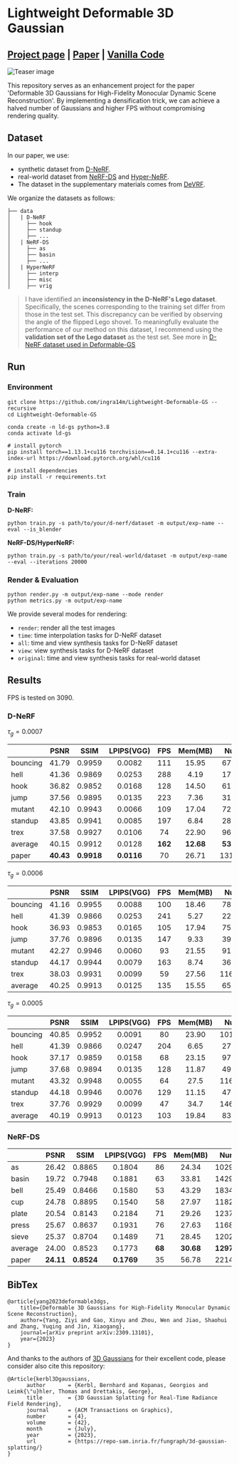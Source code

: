 # Lightweight Deformable 3D Gaussian

## [Project page](https://ingra14m.github.io/Deformable-Gaussians/) | [Paper](https://arxiv.org/abs/2309.13101) | [Vanilla Code](https://github.com/ingra14m/Deformable-3D-Gaussians) 

![Teaser image](assets/teaser.png)

This repository serves as an enhancement project for the paper 'Deformable 3D Gaussians for High-Fidelity Monocular Dynamic Scene Reconstruction'. By implementing a densification trick, we can achieve a halved number of Gaussians and higher FPS without compromising rendering quality.



## Dataset

In our paper, we use:

- synthetic dataset from [D-NeRF](https://www.albertpumarola.com/research/D-NeRF/index.html).
- real-world dataset from [NeRF-DS](https://jokeryan.github.io/projects/nerf-ds/) and [Hyper-NeRF](https://hypernerf.github.io/).
- The dataset in the supplementary materials comes from [DeVRF](https://jia-wei-liu.github.io/DeVRF/).

We organize the datasets as follows:

```shell
├── data
│   | D-NeRF 
│     ├── hook
│     ├── standup 
│     ├── ...
│   | NeRF-DS
│     ├── as
│     ├── basin
│     ├── ...
│   | HyperNeRF
│     ├── interp
│     ├── misc
│     ├── vrig
```

> I have identified an **inconsistency in the D-NeRF's Lego dataset**. Specifically, the scenes corresponding to the training set differ from those in the test set. This discrepancy can be verified by observing the angle of the flipped Lego shovel. To meaningfully evaluate the performance of our method on this dataset, I recommend using the **validation set of the Lego dataset** as the test set. See more in [D-NeRF dataset used in Deformable-GS](https://github.com/ingra14m/Deformable-3D-Gaussians/releases/tag/v0.1-pre-released)



## Run

### Environment

```shell
git clone https://github.com/ingra14m/Lightweight-Deformable-GS --recursive
cd Lightweight-Deformable-GS

conda create -n ld-gs python=3.8
conda activate ld-gs

# install pytorch
pip install torch==1.13.1+cu116 torchvision==0.14.1+cu116 --extra-index-url https://download.pytorch.org/whl/cu116

# install dependencies
pip install -r requirements.txt
```



### Train

**D-NeRF:**

```shell
python train.py -s path/to/your/d-nerf/dataset -m output/exp-name --eval --is_blender
```

**NeRF-DS/HyperNeRF:**

```shell
python train.py -s path/to/your/real-world/dataset -m output/exp-name --eval --iterations 20000
```



### Render & Evaluation

```shell
python render.py -m output/exp-name --mode render
python metrics.py -m output/exp-name
```

We provide several modes for rendering:

- `render`: render all the test images
- `time`: time interpolation tasks for D-NeRF dataset
- `all`: time and view synthesis tasks for D-NeRF dataset
- `view`: view synthesis tasks for D-NeRF dataset
- `original`: time and view synthesis tasks for real-world dataset



## Results

FPS is tested on 3090.

### D-NeRF

$\tau_g=0.0007$

|          |   PSNR    |    SSIM    | LPIPS(VGG) |   FPS   |  Mem(MB)  |   Num.    |
| -------- | :-------: | :--------: | :--------: | :-----: | :-------: | :-------: |
| bouncing |   41.79   |   0.9959   |   0.0082   |   111   |   15.95   |   67417   |
| hell     |   41.36   |   0.9869   |   0.0253   |   288   |   4.19    |   17709   |
| hook     |   36.82   |   0.9852   |   0.0168   |   128   |   14.50   |   61321   |
| jump     |   37.56   |   0.9895   |   0.0135   |   223   |   7.36    |   31118   |
| mutant   |   42.10   |   0.9943   |   0.0066   |   109   |   17.04   |   72028   |
| standup  |   43.85   |   0.9941   |   0.0085   |   197   |   6.84    |   28895   |
| trex     |   37.58   |   0.9927   |   0.0106   |   74    |   22.90   |   96816   |
| average  |   40.15   |   0.9912   |   0.0128   | **162** | **12.68** | **53614** |
| paper    | **40.43** | **0.9918** | **0.0116** |   70    |   26.71   |  131428   |

$\tau_g=0.0006$

|          | PSNR  |  SSIM  | LPIPS(VGG) | FPS  | Mem(MB) |  Num.  |
| -------- | :---: | :----: | :--------: | :--: | :-----: | :----: |
| bouncing | 41.16 | 0.9955 |   0.0088   | 100  |  18.46  | 78033  |
| hell     | 41.39 | 0.9866 |   0.0253   | 241  |  5.27   | 22288  |
| hook     | 36.93 | 0.9853 |   0.0165   | 105  |  17.94  | 75831  |
| jump     | 37.76 | 0.9896 |   0.0135   | 147  |  9.33   | 39457  |
| mutant   | 42.27 | 0.9946 |   0.0060   |  93  |  21.55  | 91125  |
| standup  | 44.17 | 0.9944 |   0.0079   | 163  |  8.74   | 36939  |
| trex     | 38.03 | 0.9931 |   0.0099   |  59  |  27.56  | 116521 |
| average  | 40.25 | 0.9913 |   0.0125   | 135  |  15.55  | 65742  |


$\tau_g=0.0005$

|          | PSNR  |  SSIM  | LPIPS(VGG) | FPS  | Mem(MB) |  Num.  |
| -------- | :---: | :----: | :--------: | :--: | :-----: | :----: |
| bouncing | 40.85 | 0.9952 |   0.0091   |  80  |  23.90  | 101031 |
| hell     | 41.39 | 0.9866 |   0.0247   | 204  |  6.65   | 27704  |
| hook     | 37.17 | 0.9859 |   0.0158   |  68  |  23.15  | 97876  |
| jump     | 37.68 | 0.9894 |   0.0135   | 128  |  11.87  | 49986  |
| mutant   | 43.32 | 0.9948 |   0.0055   |  64  |  27.5   | 116276 |
| standup  | 44.18 | 0.9946 |   0.0076   | 129  |  11.15  | 47141  |
| trex     | 37.76 | 0.9929 |   0.0099   |  47  |  34.7   | 146707 |
| average  | 40.19 | 0.9913 |   0.0123   | 103  |  19.84  | 83817  |



### NeRF-DS

|         |   PSNR    |    SSIM    | LPIPS(VGG) |  FPS   |  Mem(MB)  |    Num.    |
| ------- | :-------: | :--------: | :--------: | :----: | :-------: | :--------: |
| as      |   26.42   |   0.8865   |   0.1804   |   86   |   24.34   |   102918   |
| basin   |   19.72   |   0.7948   |   0.1881   |   63   |   33.81   |   142943   |
| bell    |   25.49   |   0.8466   |   0.1580   |   53   |   43.29   |   183499   |
| cup     |   24.78   |   0.8895   |   0.1540   |   58   |   27.97   |   118261   |
| plate   |   20.54   |   0.8143   |   0.2184   |   71   |   29.26   |   123712   |
| press   |   25.67   |   0.8637   |   0.1931   |   76   |   27.63   |   116800   |
| sieve   |   25.37   |   0.8704   |   0.1489   |   71   |   28.45   |   120280   |
| average |   24.00   |   0.8523   |   0.1773   | **68** | **30.68** | **129773** |
| paper   | **24.11** | **0.8524** | **0.1769** |   35   |   56.78   |   221428   |



## BibTex

```
@article{yang2023deformable3dgs,
    title={Deformable 3D Gaussians for High-Fidelity Monocular Dynamic Scene Reconstruction},
    author={Yang, Ziyi and Gao, Xinyu and Zhou, Wen and Jiao, Shaohui and Zhang, Yuqing and Jin, Xiaogang},
    journal={arXiv preprint arXiv:2309.13101},
    year={2023}
}
```

And thanks to the authors of [3D Gaussians](https://repo-sam.inria.fr/fungraph/3d-gaussian-splatting/) for their excellent code, please consider also cite this repository:

```
@Article{kerbl3Dgaussians,
      author       = {Kerbl, Bernhard and Kopanas, Georgios and Leimk{\"u}hler, Thomas and Drettakis, George},
      title        = {3D Gaussian Splatting for Real-Time Radiance Field Rendering},
      journal      = {ACM Transactions on Graphics},
      number       = {4},
      volume       = {42},
      month        = {July},
      year         = {2023},
      url          = {https://repo-sam.inria.fr/fungraph/3d-gaussian-splatting/}
}
```

